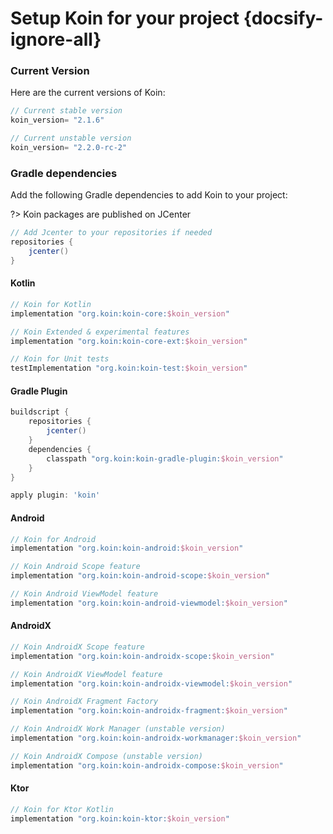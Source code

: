 # Setup Koin for your project {docsify-ignore-all}

### Current Version

Here are the current versions of Koin:

```groovy
// Current stable version
koin_version= "2.1.6"

// Current unstable version
koin_version= "2.2.0-rc-2"

```

### Gradle dependencies

Add the following Gradle dependencies to add Koin to your project:

?> Koin packages are published on JCenter

```groovy
// Add Jcenter to your repositories if needed
repositories {
    jcenter()
}
```

<!-- tabs:start -->

#### **Kotlin**

```groovy
// Koin for Kotlin
implementation "org.koin:koin-core:$koin_version"

// Koin Extended & experimental features
implementation "org.koin:koin-core-ext:$koin_version"

// Koin for Unit tests
testImplementation "org.koin:koin-test:$koin_version"
```

#### **Gradle Plugin**

```groovy
buildscript {
    repositories {
        jcenter()
    }
    dependencies {
        classpath "org.koin:koin-gradle-plugin:$koin_version"
    }
}

apply plugin: 'koin'
```

#### **Android**

```groovy
// Koin for Android
implementation "org.koin:koin-android:$koin_version"

// Koin Android Scope feature
implementation "org.koin:koin-android-scope:$koin_version"

// Koin Android ViewModel feature
implementation "org.koin:koin-android-viewmodel:$koin_version"
```

#### **AndroidX**

```groovy
// Koin AndroidX Scope feature
implementation "org.koin:koin-androidx-scope:$koin_version"

// Koin AndroidX ViewModel feature
implementation "org.koin:koin-androidx-viewmodel:$koin_version"

// Koin AndroidX Fragment Factory
implementation "org.koin:koin-androidx-fragment:$koin_version"

// Koin AndroidX Work Manager (unstable version)
implementation "org.koin:koin-androidx-workmanager:$koin_version"

// Koin AndroidX Compose (unstable version)
implementation "org.koin:koin-androidx-compose:$koin_version"
```

#### **Ktor**

```groovy
// Koin for Ktor Kotlin
implementation "org.koin:koin-ktor:$koin_version"
```

<!-- tabs:end -->
